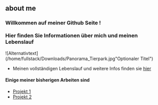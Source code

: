 ## about me 
### Willkommen auf meiner Github Seite ! </br></br>Hier finden Sie Informationen  über mich und meinen Lebenslauf  </br>

![Alternativtext](/home/fullstack/Downloads/Panorama_Tierpark.jpg"Optionaler Titel")

- Meinen vollständigen Lebenslauf  und weitere Infos finden sie  [hier](https://google.com)

#### Einige meiner bisherigen Arbeiten sind 
- [Projekt 1](https://github.com/ahmad1810/code.ver2)
- [Projekt 2](https://github.com/ahmad1810/code-ver)

</br>
</br>

